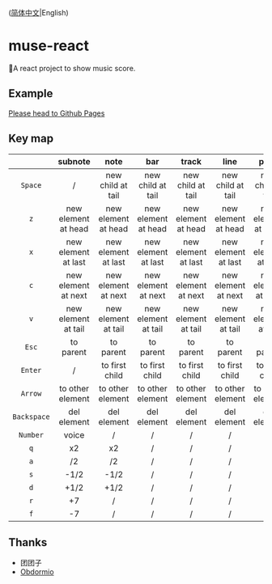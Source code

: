 ([简体中文](README.md)|English)

# muse-react

🎼A react project to show music score.

## Example

[Please head to Github Pages](https://shizuku.github.io/muse-react/)

## Key map


|             |       subnote       |        note         |         bar         |        track        |        line         |        page         |     notation      |
| :---------: | :-----------------: | :-----------------: | :-----------------: | :-----------------: | :-----------------: | :-----------------: | :---------------: |
|   `Space`   |          /          |  new child at tail  |  new child at tail  |  new child at tail  |  new child at tail  |  new child at tail  | new child at tail |
|     `z`     | new element at head | new element at head | new element at head | new element at head | new element at head | new element at head |         /         |
|     `x`     | new element at last | new element at last | new element at last | new element at last | new element at last | new element at last |         /         |
|     `c`     | new element at next | new element at next | new element at next | new element at next | new element at next | new element at next |         /         |
|     `v`     | new element at tail | new element at tail | new element at tail | new element at tail | new element at tail | new element at tail |         /         |
|    `Esc`    |      to parent      |      to parent      |      to parent      |      to parent      |      to parent      |      to parent      |         /         |
|   `Enter`   |          /          |   to first child    |   to first child    |   to first child    |   to first child    |   to first child    |  to first child   |
|   `Arrow`   |  to other element   |  to other element   |  to other element   |  to other element   |  to other element   |  to other element   |         /         |
| `Backspace` |     del element     |     del element     |     del element     |     del element     |     del element     |     del element     |         /         |
|  `Number`   |        voice        |          /          |          /          |          /          |          /          |          /          |         /         |
|     `q`     |         x2          |         x2          |          /          |          /          |          /          |          /          |         /         |
|     `a`     |         /2          |         /2          |          /          |          /          |          /          |          /          |         /         |
|     `s`     |        -1/2         |        -1/2         |          /          |          /          |          /          |          /          |         /         |
|     `d`     |        +1/2         |        +1/2         |          /          |          /          |          /          |          /          |         /         |
|     `r`     |         +7          |          /          |          /          |          /          |          /          |          /          |         /         |
|     `f`     |         -7          |          /          |          /          |          /          |          /          |          /          |         /         |

## Thanks

- 团团子
- [Obdormio](https://github.com/Obdormio)
